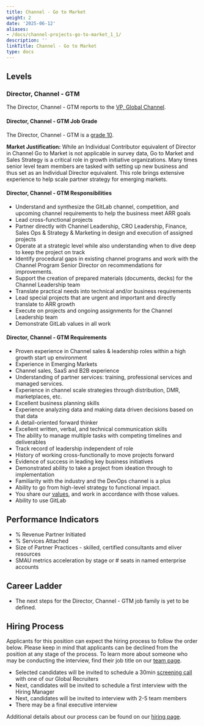 ```yaml
---
title: Channel - Go to Market
weight: 2
date: '2025-06-12'
aliases:
- /docs/channel-projects-go-to-market_1_1/
description: ''
linkTitle: Channel - Go to Market
type: docs
---
```


## Levels

### Director, Channel - GTM

The Director, Channel - GTM reports to the [VP, Global Channel](/job-families/sales/vp-of-global-channels/).

#### Director, Channel - GTM Job Grade

The Director, Channel - GTM is a [grade 10](/handbook/total-rewards/compensation/compensation-calculator/#gitlab-job-grades).

**Market Justification:** While an Individual Contributor equivalent of Director in Channel Go to Market is not applicable in survey data, Go to Market and Sales Strategy is a critical role in growth initiative organizations. Many times senior level team members are tasked with setting up new business and thus set as an Individual Director equivalent. This role brings extensive experience to help scale partner strategy for emerging markets.

#### Director, Channel - GTM Responsibilities

- Understand and synthesize the GitLab channel, competition, and upcoming channel requirements to help the business meet ARR goals
- Lead cross-functional projects
- Partner directly with Channel Leadership, CRO Leadership, Finance, Sales Ops & Strategy & Marketing in design and execution of assigned projects
- Operate at a strategic level while also understanding when to dive deep to keep the project on track
- Identify procedural gaps in existing channel programs and work with the Channel Program Senior Director on recommendations for improvements.
- Support the creation of prepared materials (documents, decks) for the Channel Leadership team
- Translate practical needs into technical and/or business requirements
- Lead special projects that are urgent and important and directly translate to ARR growth
- Execute on projects and ongoing assignments for the Channel Leadership team
- Demonstrate GitLab values in all work

#### Director, Channel - GTM Requirements

- Proven experience in Channel sales & leadership roles within a high growth start up environment
- Experience in Emerging Markets
- Channel sales, SaaS and B2B experience
- Understanding of partner services: training, professional services and managed services.
- Experience in channel scale strategies through distribution, DMR, marketplaces, etc.
- Excellent business planning skills
- Experience analyzing data and making data driven decisions based on that data
- A detail-oriented forward thinker
- Excellent written, verbal, and technical communication skills
- The ability to manage multiple tasks with competing timelines and deliverables
- Track record of leadership independent of role
- History of working cross-functionally to move projects forward
- Evidence of success in leading key business initiatives
- Demonstrated ability to take a project from ideation through to implementation
- Familiarity with the industry and the DevOps channel is a plus
- Ability to go from high-level strategy to functional impact.
- You share our [values](/handbook/values/), and work in accordance with those values.
- Ability to use GitLab

## Performance Indicators

- % Revenue Partner Initiated
- % Services Attached
- Size of Partner Practices - skilled, certified consultants amd eliver resources
- SMAU metrics acceleration by stage or # seats in named enterprise accounts

## Career Ladder

- The next steps for the Director, Channel - GTM job family is yet to be defined.

## Hiring Process

Applicants for this position can expect the hiring process to follow the order below. Please keep in mind that applicants can be declined from the position at any stage of the process. To learn more about someone who may be conducting the interview, find their job title on our [team page](/handbook/company/team/).

- Selected candidates will be invited to schedule a 30min [screening call](/handbook/hiring/interviewing/#screening-call) with one of our Global Recruiters
- Next, candidates will be invited to schedule a first interview with the Hiring Manager
- Next, candidates will be invited to interview with 2-5 team members
- There may be a final executive interview

Additional details about our process can be found on our [hiring page](/handbook/hiring/).
